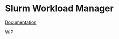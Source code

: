 # Slurm Workload Manager

[Documentation][documentation]

WIP

[documentation]: https://slurm.schedmd.com/documentation.html